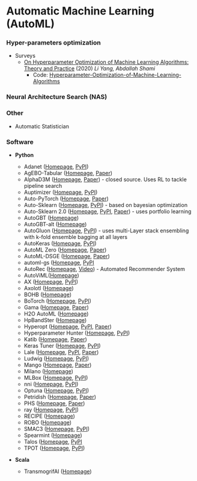 # Automatic Machine Learning (AutoML)

### Hyper-parameters optimization
- Surveys
  - [On Hyperparameter Optimization of Machine Learning Algorithms: Theory and Practice](https://arxiv.org/pdf/2007.15745.pdf) (2020) *Li Yang, Abdallah Shami*
    - Code: [Hyperparameter-Optimization-of-Machine-Learning-Algorithms](https://github.com/LiYangHart/Hyperparameter-Optimization-of-Machine-Learning-Algorithms)
### Neural Architecture Search (NAS)
### Other
- Automatic Statistician

### Software
- **Python**
  - Adanet ([Homepage](https://adanet.readthedocs.io), [PyPI](https://pypi.org/project/adanet/))
  - AgEBO-Tabular ([Homepage](https://github.com/deephyper/NASBigData), [Paper](https://arxiv.org/pdf/2010.16358.pdf))
  - AlphaD3M ([Homepage](https://cims.nyu.edu/~drori/alphad3m.html), [Paper](https://arxiv.org/pdf/1905.10345.pdf)) - closed source. Uses RL to tackle pipeline search
  - Auptimizer ([Homepage](https://lge-arc-advancedai.github.io/auptimizer/), [PyPI](https://pypi.org/project/auptimizer/))
  - Auto-PyTorch ([Homepage](https://github.com/automl/Auto-PyTorch), [Paper](https://arxiv.org/pdf/2006.13799.pdf))
  - Auto-Sklearn ([Homepage](https://automl.github.io/auto-sklearn/master/), [PyPI](https://pypi.org/project/auto-sklearn/)) - based on bayesian optimization
  - Auto-Sklearn 2.0 ([Homepage](https://automl.github.io/auto-sklearn/master/), [PyPI](https://pypi.org/project/auto-sklearn/), [Paper](https://arxiv.org/pdf/2007.04074.pdf)) - uses portfolio learning
  - AutoGBT ([Homepage](https://github.com/flytxtds/AutoGBT))
  - AutoGBT-alt ([Homepage](https://github.com/pfnet-research/autogbt-alt))
  - AutoGluon ([Homepage](https://autogluon.mxnet.io), [PyPI](https://pypi.org/project/autogluon/)) - uses multi-Layer stack ensembling with k-fold ensemble bagging at all layers
  - AutoKeras ([Homepage](https://autokeras.com/), [PyPI](https://pypi.org/project/autokeras/))
  - AutoML Zero ([Homepage](https://github.com/google-research/google-research/tree/master/automl_zero), [Paper](https://arxiv.org/pdf/2003.03384.pdf))
  - AutoML-DSGE ([Homepage](https://github.com/fillassuncao/automl-dsge), [Paper](https://arxiv.org/pdf/2004.00307.pdf))
  - automl-gs ([Homepage](https://github.com/minimaxir/automl-gs/), [PyPI](https://pypi.org/project/automl_gs/)
  - AutoRec ([Homepage](https://github.com/datamllab/AutoRecSys), [Video](https://www.youtube.com/watch?v=z0HkKGVAQkE)) - Automated Recommender System
  - AutoViML([Homepage](https://github.com/AutoViML/Auto_ViML))
  - AX ([Homepage](https://ax.dev/), [PyPI](https://pypi.org/project/ax-platform/))
  - Axolotl ([Homepage](https://gitlab.com/axolotl1/axolotl))
  - BOHB ([Homepage](https://www.automl.org/automl/bohb/))
  - BoTorch ([Homepage](https://botorch.org/docs/introduction.html), [PyPI](https://pypi.org/project/botorch/))
  - Gama ([Homepage](https://github.com/PGijsbers/gama/), [Paper](https://arxiv.org/pdf/2007.04911.pdf))
  - H2O AutoML ([Homepage](http://docs.h2o.ai/h2o/latest-stable/h2o-docs/automl.html))
  - HpBandSter ([Homepage](https://automl.github.io/HpBandSter/))
  - Hyperopt ([Homepage](http://hyperopt.github.com/hyperopt/), [PyPI](https://pypi.org/project/hyperopt/), [Paper](http://www.coxlab.org/pdfs/2013_bergstra_hyperopt.pdf))
  - Hyperparameter Hunter ([Homepage](https://hyperparameter-hunter.readthedocs.io/en/latest/), [PyPI](https://pypi.org/project/hyperparameter_hunter/))
  - Katib ([Homepage](https://github.com/kubeflow/katib), [Paper](https://arxiv.org/pdf/2006.02085.pdf))
  - Keras Tuner ([Homepage](https://keras-team.github.io/keras-tuner/), [PyPI](https://pypi.org/project/keras-tuner/))
  - Lale ([Homepage](https://github.com/ibm/lale), [PyPI](https://pypi.org/project/lale/), [Paper](https://arxiv.org/pdf/2007.01977.pdf))
  - Ludwig ([Homepage](https://github.com/uber/ludwig/), [PyPI](https://pypi.org/project/ludwig/))
  - Mango ([Homepage](https://github.com/ARM-software/mango), [Paper](https://arxiv.org/pdf/2005.11394.pdf))
  - Milano ([Homepage](https://nvidia.github.io/Milano/))
  - MLBox ([Homepage](https://mlbox.readthedocs.io/en/latest/), [PyPI](https://pypi.org/project/mlbox/))
  - nni ([Homepage](https://nni.readthedocs.io/en/latest/), [PyPI](https://pypi.org/project/nni/))
  - Optuna ([Homepage](https://optuna.org/), [PyPI](https://pypi.org/project/optuna/))
  - Petridish ([Homepage](https://github.com/microsoft/petridishnn), [Paper](https://arxiv.org/abs/1905.13360))
  - PHS ([Homepage](https://github.com/cc-hpc-itwm/PHS), [Paper](https://arxiv.org/pdf/2002.11429))
  - ray ([Homepage](https://ray.io/), [PyPI](https://pypi.org/project/ray/))
  - RECIPE ([Homepage](https://github.com/laic-ufmg/Recipe))
  - ROBO ([Homepage](https://www.automl.org/automl/robo/))
  - SMAC3 ([Homepage](https://automl.github.io/SMAC3/master/), [PyPI](https://pypi.org/project/smac/))
  - Spearmint ([Homepage](https://github.com/HIPS/Spearmint))
  - Talos ([Homepage](https://github.com/autonomio/talos), [PyPI]((https://pypi.org/project/talos/))
  - TPOT ([Homepage](https://automl.info/tpot/), [PyPI](https://pypi.org/project/TPOT/))

- **Scala**
  - TransmogrifAI ([Homepage](https://github.com/salesforce/TransmogrifAI))

